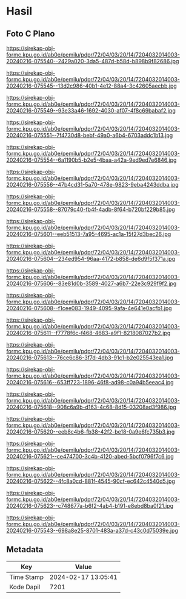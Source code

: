 # Hasil

## Foto C Plano

https://sirekap-obj-formc.kpu.go.id/ab0e/pemilu/pdpr/72/04/03/20/14/7204032014003-20240216-075540--2429a020-3da5-487d-b58d-b898b9f82686.jpg

https://sirekap-obj-formc.kpu.go.id/ab0e/pemilu/pdpr/72/04/03/20/14/7204032014003-20240216-075545--13d2c986-40b1-4e12-88a4-3c42605aecbb.jpg

https://sirekap-obj-formc.kpu.go.id/ab0e/pemilu/pdpr/72/04/03/20/14/7204032014003-20240216-075549--93e33a46-1692-4030-af07-4f8c69babaf2.jpg

https://sirekap-obj-formc.kpu.go.id/ab0e/pemilu/pdpr/72/04/03/20/14/7204032014003-20240216-075551--7f4730d8-bebf-49a0-a6b4-6703addc1b13.jpg

https://sirekap-obj-formc.kpu.go.id/ab0e/pemilu/pdpr/72/04/03/20/14/7204032014003-20240216-075554--6a1190b5-b2e5-4baa-a42a-9ed9ed7e6846.jpg

https://sirekap-obj-formc.kpu.go.id/ab0e/pemilu/pdpr/72/04/03/20/14/7204032014003-20240216-075556--47b4cd31-5a70-478e-9823-9eba4243ddba.jpg

https://sirekap-obj-formc.kpu.go.id/ab0e/pemilu/pdpr/72/04/03/20/14/7204032014003-20240216-075558--87079c40-fb4f-4adb-8f64-b720bf229b85.jpg

https://sirekap-obj-formc.kpu.go.id/ab0e/pemilu/pdpr/72/04/03/20/14/7204032014003-20240216-075601--eeb51513-7a95-4695-ac1a-15f27d3bec26.jpg

https://sirekap-obj-formc.kpu.go.id/ab0e/pemilu/pdpr/72/04/03/20/14/7204032014003-20240216-075604--234ed954-96aa-4172-b858-de6d9f5f371a.jpg

https://sirekap-obj-formc.kpu.go.id/ab0e/pemilu/pdpr/72/04/03/20/14/7204032014003-20240216-075606--83e81d0b-3589-4027-a6b7-22e3c929f9f2.jpg

https://sirekap-obj-formc.kpu.go.id/ab0e/pemilu/pdpr/72/04/03/20/14/7204032014003-20240216-075608--f1cee083-1949-4095-9afa-4e641e0acfb1.jpg

https://sirekap-obj-formc.kpu.go.id/ab0e/pemilu/pdpr/72/04/03/20/14/7204032014003-20240216-075611--f7778f6c-f468-4683-a9f1-8218087027b2.jpg

https://sirekap-obj-formc.kpu.go.id/ab0e/pemilu/pdpr/72/04/03/20/14/7204032014003-20240216-075613--76ce6c86-3f7d-4db3-91c1-b2e025543ea1.jpg

https://sirekap-obj-formc.kpu.go.id/ab0e/pemilu/pdpr/72/04/03/20/14/7204032014003-20240216-075616--653ff723-1896-46f8-ad98-c0a94b5eeac4.jpg

https://sirekap-obj-formc.kpu.go.id/ab0e/pemilu/pdpr/72/04/03/20/14/7204032014003-20240216-075618--908c6a9b-d163-4c68-8d15-03208ad3f986.jpg

https://sirekap-obj-formc.kpu.go.id/ab0e/pemilu/pdpr/72/04/03/20/14/7204032014003-20240216-075620--eeb8c4b6-fb38-42f2-be18-0a9e6fc735b3.jpg

https://sirekap-obj-formc.kpu.go.id/ab0e/pemilu/pdpr/72/04/03/20/14/7204032014003-20240216-075621--ce474700-3c4b-4120-abed-5bcf0796f7c6.jpg

https://sirekap-obj-formc.kpu.go.id/ab0e/pemilu/pdpr/72/04/03/20/14/7204032014003-20240216-075622--4fc8a0cd-881f-4545-90cf-ec642c4540d5.jpg

https://sirekap-obj-formc.kpu.go.id/ab0e/pemilu/pdpr/72/04/03/20/14/7204032014003-20240216-075623--c748677a-b6f2-4ab4-b191-e8ebd8ba0f21.jpg

https://sirekap-obj-formc.kpu.go.id/ab0e/pemilu/pdpr/72/04/03/20/14/7204032014003-20240216-075543--698a8e25-8701-483a-a37d-c43c0d75039e.jpg


## Metadata

| Key        | Value               |
| ---------- | ------------------- |
| Time Stamp | 2024-02-17 13:05:41 |
| Kode Dapil | 7201                |




